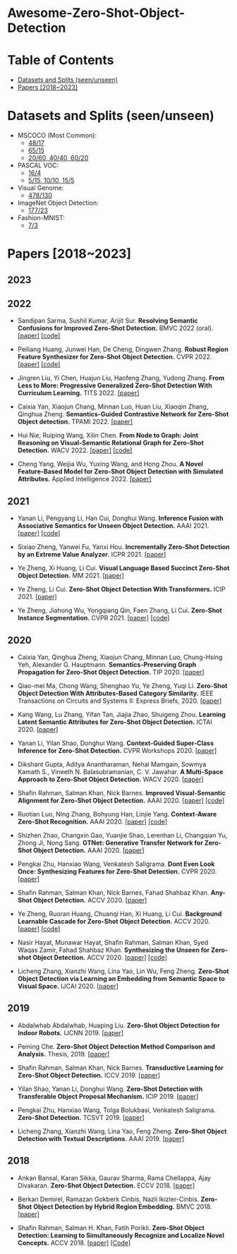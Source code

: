 # Awesome-Zero-Shot-Object-Detection

# Table of Contents
+ [Datasets and Splits (seen/unseen)](#Datasets)
+ [Papers [2018~2023]](#Papers)

# <span id='Datasets'>Datasets and Splits (seen/unseen)</span>
+ MSCOCO (Most Common):
    + [48/17](https://ankanbansal.com/zsd.html)
    + [65/15](https://github.com/salman-h-khan/PL-ZSD_Release)
    + [20/60, 40/40, 60/20](https://github.com/pengkaizhu/zsd_dataset)
+ PASCAL VOC:
    + [16/4](https://github.com/salman-h-khan/PL-ZSD_Release)
    + [5/15, 10/10, 15/5](https://github.com/pengkaizhu/zsd_dataset)
+ Visual Genome:
    + [478/130](https://ankanbansal.com/zsd.html)
+ ImageNet Object Detection:
    + [177/23](https://github.com/salman-h-khan/ZSD_Release) 
+ Fashion-MNIST:
    + [7/3](https://github.com/berkandemirel/fashion-zero-shot-detection-dataset)

# <span id='Papers'>Papers [2018~2023]</span>
## 2023

## 2022
+ Sandipan Sarma, Sushil Kumar, Arijit Sur. **Resolving Semantic Confusions for Improved Zero-Shot Detection.** BMVC 2022 (oral). [[paper]](https://bmvc2022.mpi-inf.mpg.de/0347.pdf) [[code]](https://github.com/sandipan211/ZSD-SC-Resolver)
+ Peiliang Huang, Junwei Han, De Cheng, Dingwen Zhang. **Robust Region Feature Synthesizer for Zero-Shot Object Detection.** CVPR 2022. [[paper]](https://openaccess.thecvf.com/content/CVPR2022/papers/Huang_Robust_Region_Feature_Synthesizer_for_Zero-Shot_Object_Detection_CVPR_2022_paper.pdf) [[code]](https://github.com/HPL123/RRFS)

+ Jingren Liu, Yi Chen, Huajun Liu, Haofeng Zhang, Yudong Zhang. **From Less to More: Progressive Generalized Zero-Shot Detection With Curriculum Learning.** TITS 2022. [[paper]](https://ieeexplore.ieee.org/document/9716853)

+ Caixia Yan, Xiaojun Chang, Minnan Luo, Huan Liu, Xiaoqin Zhang, Qinghua Zheng. **Semantics-Guided Contrastive Network for Zero-Shot Object detection.** TPAMI 2022. [[paper]](https://ieeexplore.ieee.org/document/9669022)

+ Hui Nie, Ruiping Wang, Xilin Chen. **From Node to Graph: Joint Reasoning on Visual-Semantic Relational Graph for Zero-Shot Detection.** WACV 2022. [[paper]](https://openaccess.thecvf.com/content/WACV2022/papers/Nie_From_Node_To_Graph_Joint_Reasoning_on_Visual-Semantic_Relational_Graph_WACV_2022_paper.pdf) [[code]](https://github.com/witnessai/GRAN)

+ Cheng Yang, Weijia Wu, Yuxing Wang, and Hong Zhou. **A Novel Feature-Based Model for Zero-Shot Object Detection with Simulated Attributes.** Applied Intelligence 2022. [[paper]](https://link.springer.com/article/10.1007/s10489-021-02746-z)

## 2021
+ Yanan Li, Pengyang Li, Han Cui, Donghui Wang. **Inference Fusion with Associative Semantics for Unseen Object Detection.** AAAI 2021. [[paper]](https://ojs.aaai.org/index.php/AAAI/article/view/16295) [[code]](https://github.com/Lppy/DPIF)
 
+ Sixiao Zheng, Yanwei Fu, Yanxi Hou. **Incrementally Zero-Shot Detection by an Extreme Value Analyzer.** ICPR 2021. [[paper]](https://arxiv.org/abs/2103.12609)

+ Ye Zheng, Xi Huang, Li Cui. **Visual Language Based Succinct Zero-Shot Object Detection.** MM 2021. [[paper]](https://dl.acm.org/doi/abs/10.1145/3474085.3475668)

+ Ye Zheng, Li Cui. **Zero-Shot Object Detection With Transformers.** ICIP 2021. [[paper]](https://ieeexplore.ieee.org/document/9506277)

+ Ye Zheng, Jiahong Wu, Yongqiang Qin, Faen Zhang, Li Cui. **Zero-Shot Instance Segmentation.** CVPR 2021. [[paper]](https://openaccess.thecvf.com/content/CVPR2021/papers/Zheng_Zero-Shot_Instance_Segmentation_CVPR_2021_paper.pdf) [[code]](https://github.com/zhengye1995/Zero-shot-Instance-Segmentation)


## 2020
+ Caixia Yan, Qinghua Zheng, Xiaojun Chang, Minnan Luo, Chung-Hsing Yeh, Alexander G. Hauptmann. **Semantics-Preserving Graph Propagation for Zero-Shot Object Detection.** TIP 2020. [[paper]](https://ieeexplore.ieee.org/document/9153181)

+ Qiao-mei Ma, Chong Wang, Shenghao Yu, Ye Zheng, Yuqi Li. **Zero-Shot Object Detection With Attributes-Based Category Similarity.** IEEE Transactions on Circuits and Systems II: Express Briefs, 2020. [[paper]](https://ieeexplore.ieee.org/document/9043901)

+ Kang Wang, Lu Zhang, Yifan Tan, Jiajia Zhao, Shuigeng Zhou. **Learning Latent Semantic Attributes for Zero-Shot Object Detection.** ICTAI 2020. [[paper]](https://ieeexplore.ieee.org/document/9288224)

+ Yanan Li, Yilan Shao, Donghui Wang. **Context-Guided Super-Class Inference for Zero-Shot Detection.** CVPR Workshops 2020. [[paper]](https://openaccess.thecvf.com/content_CVPRW_2020/papers/w54/Li_Context-Guided_Super-Class_Inference_for_Zero-Shot_Detection_CVPRW_2020_paper.pdf)

+ Dikshant Gupta, Aditya Anantharaman, Nehal Mamgain, Sowmya Kamath S., Vineeth N. Balasubramanian, C. V. Jawahar. **A Multi-Space Approach to Zero-Shot Object Detection.** WACV 2020. [[paper]](https://openaccess.thecvf.com/content_WACV_2020/papers/Gupta_A_Multi-Space_Approach_to_Zero-Shot_Object_Detection_WACV_2020_paper.pdf)

+ Shafin Rahman, Salman Khan, Nick Barnes. **Improved Visual-Semantic Alignment for Zero-Shot Object Detection.** AAAI 2020. [[paper]](https://salman-h-khan.github.io/papers/AAAI20.pdf) [[code]](https://github.com/salman-h-khan/PL-ZSD_Release)

+ Ruotian Luo, Ning Zhang, Bohyung Han, Linjie Yang. **Context-Aware Zero-Shot Recognition.** AAAI 2020. [[paper]](https://arxiv.org/abs/1904.09320) [[code]](https://github.com/ruotianluo/Context-aware-ZSR)

+ Shizhen Zhao, Changxin Gao, Yuanjie Shao, Lerenhan Li, Changqian Yu, Zhong Ji, Nong Sang. **GTNet: Generative Transfer Network for Zero-Shot Object Detection.** AAAI 2020. [[paper]](https://arxiv.org/abs/2001.06812)

+ Pengkai Zhu, Hanxiao Wang, Venkatesh Saligrama. **Dont Even Look Once: Synthesizing Features for Zero-Shot Detection.** CVPR 2020. [[paper]](https://openaccess.thecvf.com/content_CVPR_2020/papers/Zhu_Dont_Even_Look_Once_Synthesizing_Features_for_Zero-Shot_Detection_CVPR_2020_paper.pdf)

+ Shafin Rahman, Salman Khan, Nick Barnes, Fahad Shahbaz Khan. **Any-Shot Object Detection.** ACCV 2020. [[paper]](https://openaccess.thecvf.com/content/ACCV2020/papers/Rahman_Any-Shot_Object_Detection_ACCV_2020_paper.pdf)

+ Ye Zheng, Ruoran Huang, Chuanqi Han, Xi Huang, Li Cui. **Background Learnable Cascade for Zero-Shot Object Detection.** ACCV 2020. [[paper]](https://openaccess.thecvf.com/content/ACCV2020/papers/Zheng_Background_Learnable_Cascade_for_Zero-Shot_Object_Detection_ACCV_2020_paper.pdf) [[code]](https://github.com/zhengye1995/BLC)

+ Nasir Hayat, Munawar Hayat, Shafin Rahman, Salman Khan, Syed Waqas Zamir, Fahad Shahbaz Khan. **Synthesizing the Unseen for Zero-shot Object Detection.** ACCV 2020. [[paper]](https://openaccess.thecvf.com/content/ACCV2020/papers/Hayat_Synthesizing_the_Unseen_for_Zero-shot_Object_Detection_ACCV_2020_paper.pdf) [[code]](https://github.com/nasir6/zero_shot_detection)

+ Licheng Zhang, Xianzhi Wang, Lina Yao, Lin Wu, Feng Zheng. **Zero-Shot Object Detection via Learning an Embedding from Semantic Space to Visual Space.** IJCAI 2020. [[paper]](https://www.ijcai.org/proceedings/2020/0126.pdf)

## 2019
+ Abdalwhab Abdalwhab, Huaping Liu. **Zero-Shot Object Detection for Indoor Robots.** IJCNN 2019. [[paper]](https://ieeexplore.ieee.org/document/8852423)

+ Peining Che. **Zero-Shot Object Detection Method Comparison and Analysis.** Thesis, 2019. [[paper]](https://etd.ohiolink.edu/apexprod/rws_olink/r/1501/10?clear=10&p10_accession_num=miami1567160037757546)

+ Shafin Rahman, Salman Khan, Nick Barnes. **Transductive Learning for Zero-Shot Object Detection.** ICCV 2019. [[paper]](https://openaccess.thecvf.com/content_ICCV_2019/papers/Rahman_Transductive_Learning_for_Zero-Shot_Object_Detection_ICCV_2019_paper.pdf)

+ Yilan Shao, Yanan Li, Donghui Wang. **Zero-Shot Detection with Transferable Object Proposal Mechanism.** ICIP 2019. [[paper]](https://ieeexplore.ieee.org/document/8803655)

+ Pengkai Zhu, Hanxiao Wang, Tolga Bolukbasi, Venkatesh Saligrama. **Zero-Shot Detection.** TCSVT 2019. [[paper]](https://ieeexplore.ieee.org/iel7/76/4358651/08642945.pdf?casa_token=-RgQwPATLasAAAAA:sMWK3qViTuYQEpdXpC1Ee0aPxkqwZnHpyTYtwFrNFBNybhYUJCVjO47U9BV6KrIpkSlIaK2pW3w)

+ Licheng Zhang, Xianzhi Wang, Lina Yao, Feng Zheng. **Zero-Shot Object Detection with Textual Descriptions.** AAAI 2019. [[paper]](https://ojs.aaai.org//index.php/AAAI/article/view/4891)



## 2018
+ Ankan Bansal, Karan Sikka, Gaurav Sharma, Rama Chellappa, Ajay Divakaran. **Zero-Shot Object Detection.** ECCV 2018. [[paper]](https://www.ecva.net/papers/eccv_2018/papers_ECCV/papers/Ankan_Bansal_Zero-Shot_Object_Detection_ECCV_2018_paper.pdf)

+ Berkan Demirel, Ramazan Gokberk Cinbis, Nazli Ikizler-Cinbis. **Zero-Shot Object Detection by Hybrid Region Embedding.** BMVC 2018. [[paper]](http://bmvc2018.org/contents/papers/0136.pdf)

+ Shafin Rahman, Salman H. Khan, Fatih Porikli. **Zero-Shot Object Detection: Learning to Simultaneously Recognize and Localize Novel Concepts.** ACCV 2018. [[paper]](https://link.springer.com/content/pdf/10.1007%2F978-3-030-20887-5_34.pdf) [[Code]](https://github.com/salman-h-khan/ZSD_Release)







